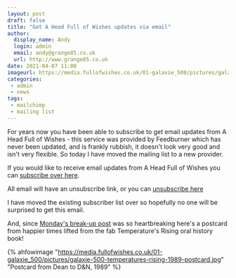 ```yaml
---
layout: post
draft: false
title: "Get A Head Full of Wishes updates via email"
author:
  display_name: Andy
  login: admin
  email: andy@grange85.co.uk
  url: http://www.grange85.co.uk
date: 2021-04-07 11:00
imageurl: https://media.fullofwishes.co.uk/01-galaxie_500/pictures/galaxie-500-temperatures-rising-1989-postcard.jpg
categories:	
 - admin
 - news
tags:
 - mailchimp
 - mailing list
---
```

For years now you have been able to subscribe to get email updates from A Head Full of Wishes - this service was provided by Feedburner which has never been updated, and is frankly rubbish, it doesn't look very good and isn't very flexible. So today I have moved the mailing list to a new provider.

If you would like to receive email updates from A Head Full of Wishes you can [subscribe over here](http://eepurl.com/hvmzyH).

All email will have an unsubscribe link, or you can [unsubscribe here](https://fullofwishes.us1.list-manage.com/unsubscribe?u=735f72b6be9160802952ab14d&id=3e93b63fc8)

I have moved the existing subscriber list over so hopefully no one will be surprised to get this email.

And, since [Monday's break-up post](/2021/04/05/the-end-of-galaxie-500-30-years-on/) was so heartbreaking here's a postcard from happier times lifted from the fab Temperature's Rising oral history book!

{% ahfowimage "https://media.fullofwishes.co.uk/01-galaxie_500/pictures/galaxie-500-temperatures-rising-1989-postcard.jpg" "Postcard from Dean to D&N, 1989" %}
